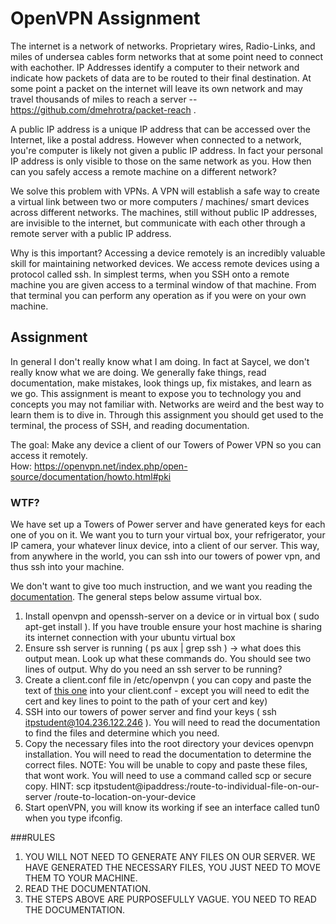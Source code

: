 # OpenVPN Assignment
The internet is a network of networks.  Proprietary wires, Radio-Links, and miles of undersea cables form networks that at some point need to connect with eachother.  IP Addresses identify a computer to their network and indicate how packets of data are to be routed to their final destination.  At some point a packet on the internet will leave its own network and may travel thousands of miles to reach a server -- https://github.com/dmehrotra/packet-reach .   

A public IP address is a unique IP address that can be accessed over the Internet, like a postal address. However when connected to a network, you're computer is likely not given a public IP address.  In fact your personal IP address is only visible to those on the same network as you.  How then can you safely access a remote machine on a different network?  

We solve this problem with VPNs. A VPN will establish a safe way to create a virtual link between two or more computers / machines/ smart devices across different networks. The machines, still without public IP addresses, are invisible to the internet, but communicate with each other through a remote server with a public IP address.  

Why is this important? Accessing a device remotely is an incredibly valuable skill for maintaining networked devices.  We access remote devices using a protocol called ssh. In simplest terms, when you SSH onto a remote machine you are given access to a terminal window of that machine.  From that terminal you can perform any operation as if you were on your own machine.  

## Assignment

In general I don't really know what I am doing. In fact at Saycel, we don't really know what we are doing. We generally fake things, read documentation, make mistakes, look things up, fix mistakes, and learn as we go. This assignment is meant to expose you to technology you and concepts you may not familiar with. Networks are weird and the best way to learn them is to dive in.  Through this assignment you should get used to the terminal, the process of SSH, and reading documentation. 

The goal:  Make any device a client of our Towers of Power VPN so you can access it remotely.  
How: https://openvpn.net/index.php/open-source/documentation/howto.html#pki

### WTF?
We have set up a Towers of Power server and have generated keys for each one of you on it. We want you to turn your virtual box, your refrigerator, your IP camera, your whatever linux device, into a client of our server. This way, from anywhere in the world, you can ssh into our towers of power vpn, and thus ssh into your machine.  

We don't want to give too much instruction, and we want you reading the [documentation](https://openvpn.net/index.php/open-source/documentation/howto.html). The general steps below assume virtual box.

1. Install openvpn and openssh-server on a device or in virtual box ( sudo apt-get install ). If you have trouble ensure your host machine is sharing its internet connection with your ubuntu virtual box 
2. Ensure ssh server is running ( ps aux | grep ssh ) -> what does this output mean.  Look up what these commands do. You should see two lines of output.  Why do you need an ssh server to be running?
4. Create a client.conf file in /etc/openvpn ( you can copy and paste the text of [this one](https://github.com/saycel/towers-of-power/blob/master/openvpn/client.conf) into your client.conf - except you will need to edit the cert and key lines to point to the path of your cert and key) 
5. SSH into our towers of power server and find your keys ( ssh itpstudent@104.236.122.246 ). You will need to read the documentation to find the files and determine which you need.   
6. Copy the necessary files into the root directory your devices openvpn installation. You will need to read the documentation to determine the correct files.  NOTE: You will be unable to copy and paste these files, that wont work.  You will need to use a command called scp or secure copy.  HINT: scp itpstudent@ipaddress:/route-to-individual-file-on-our-server /route-to-location-on-your-device
7. Start openVPN, you will know its working if see an interface called tun0 when you type ifconfig. 

###RULES

1. YOU WILL NOT NEED TO GENERATE ANY FILES ON OUR SERVER.  WE HAVE GENERATED THE NECESSARY FILES, YOU JUST NEED TO MOVE THEM TO YOUR MACHINE.  
2. READ THE DOCUMENTATION.
3.  THE STEPS ABOVE ARE PURPOSEFULLY VAGUE.  YOU NEED TO READ THE DOCUMENTATION.

